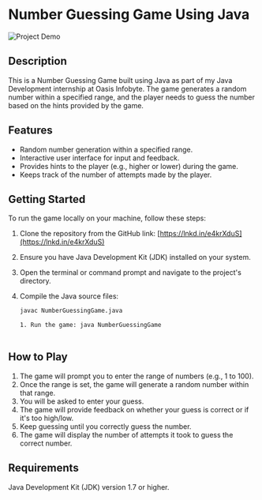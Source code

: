 # Number Guessing Game Using Java

![Project Demo](demo.gif)

## Description

This is a Number Guessing Game built using Java as part of my Java Development internship at Oasis Infobyte. The game generates a random number within a specified range, and the player needs to guess the number based on the hints provided by the game.

## Features

- Random number generation within a specified range.
- Interactive user interface for input and feedback.
- Provides hints to the player (e.g., higher or lower) during the game.
- Keeps track of the number of attempts made by the player.

## Getting Started

To run the game locally on your machine, follow these steps:

1. Clone the repository from the GitHub link: [https://lnkd.in/e4krXduS](https://lnkd.in/e4krXduS)

2. Ensure you have Java Development Kit (JDK) installed on your system.

3. Open the terminal or command prompt and navigate to the project's directory.

4. Compile the Java source files:

   ```bash
   javac NumberGuessingGame.java

   1. Run the game: java NumberGuessingGame
  
## How to Play
1. The game will prompt you to enter the range of numbers (e.g., 1 to 100).
2. Once the range is set, the game will generate a random number within that range.
3. You will be asked to enter your guess.
4. The game will provide feedback on whether your guess is correct or if it's too high/low.
5. Keep guessing until you correctly guess the number.
6. The game will display the number of attempts it took to guess the correct number.
   
## Requirements
Java Development Kit (JDK) version 1.7 or higher.
